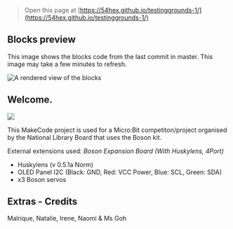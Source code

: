 
> Open this page at [https://54hex.github.io/testinggrounds-1/](https://54hex.github.io/testinggrounds-1/)

## Blocks preview

This image shows the blocks code from the last commit in master.
This image may take a few minutes to refresh.

![A rendered view of the blocks](https://github.com/54hex/testinggrounds-1/raw/master/.github/makecode/blocks.png)

## Welcome.
<img src = "https://img.shields.io/badge/micro:bit-00ED00?style=for-the-badge&logo=micro:bit&logoColor=white">

This MakeCode project is used for a Micro:Bit competiton/project organised by the National Library Board that uses the Boson kit. 

External extensions used: 
*Boson Expansion Board (With Huskylens, 4Port)* 

- Huskylens (v 0.5.1a Norm) 
- OLED Panel I2C 
(Black: GND, Red: VCC Power, Blue: SCL, Green: SDA) 
- x3 Boson servos 



## Extras - Credits 

Malrique, Natalie, Irene, Naomi & Ms Goh 
 
